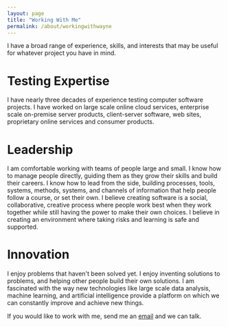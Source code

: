 ```yaml
---
layout: page
title: "Working With Me"
permalink: /about/workingwithwayne
---
```


I have a broad range of experience, skills, and interests that may be useful for whatever project you have in mind.

Testing Expertise
=================
I have nearly three decades of experience testing computer software projects. I have worked on large scale online cloud
services, enterprise scale on-premise server products, client-server software, web sites, proprietary online services
and consumer products.

Leadership
=================
I am comfortable working with teams of people large and small. I know how to manage people directly, guiding them as
they grow their skills and build their careers. I know how to lead from the side, building processes, tools, systems, methods,
systems, and channels of information that help people follow a course, or set their own. I believe creating
software is a social, collaborative, creative process where people work best when they work together while
still having the power to make their own choices. I believe in creating an environment where taking risks
and learning is safe and supported.

Innovation
=================
I enjoy problems that haven't been solved yet. I enjoy inventing solutions to problems, and helping
other people build their own solutions. I am fascinated with the way new technologies like large scale
data analysis, machine learning, and artificial intelligence provide a platform on which we can
constantly improve and achieve new things.

If  you would like to work with me, send me an <a href="mailto:wayne_roseberry@hotmail.com">email</a> and we can talk.

